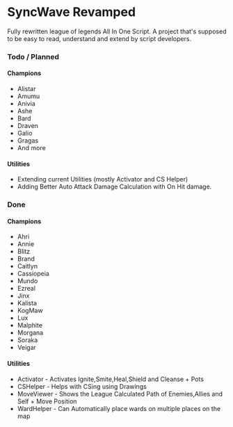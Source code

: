 # SyncWave Revamped
Fully rewritten league of legends All In One Script. A project that's supposed to be easy to read, understand and extend by script developers.

### Todo / Planned

#### Champions
- Alistar
- Amumu
- Anivia
- Ashe
- Bard
- Draven
- Galio
- Gragas
- And more

#### Utilities
- Extending current Utilities (mostly Activator and CS Helper)
- Adding Better Auto Attack Damage Calculation with On Hit damage.

### Done

#### Champions
- Ahri
- Annie
- Blitz
- Brand
- Caitlyn
- Cassiopeia
- Mundo
- Ezreal
- Jinx
- Kalista
- KogMaw
- Lux
- Malphite
- Morgana
- Soraka
- Veigar

#### Utilities
- Activator  - Activates Ignite,Smite,Heal,Shield and Cleanse + Pots
- CSHelper   - Helps with CSing using Drawings
- MoveViewer - Shows the League Calculated Path of Enemies,Allies and Self + Move Position
- WardHelper - Can Automatically place wards on multiple places on the map
